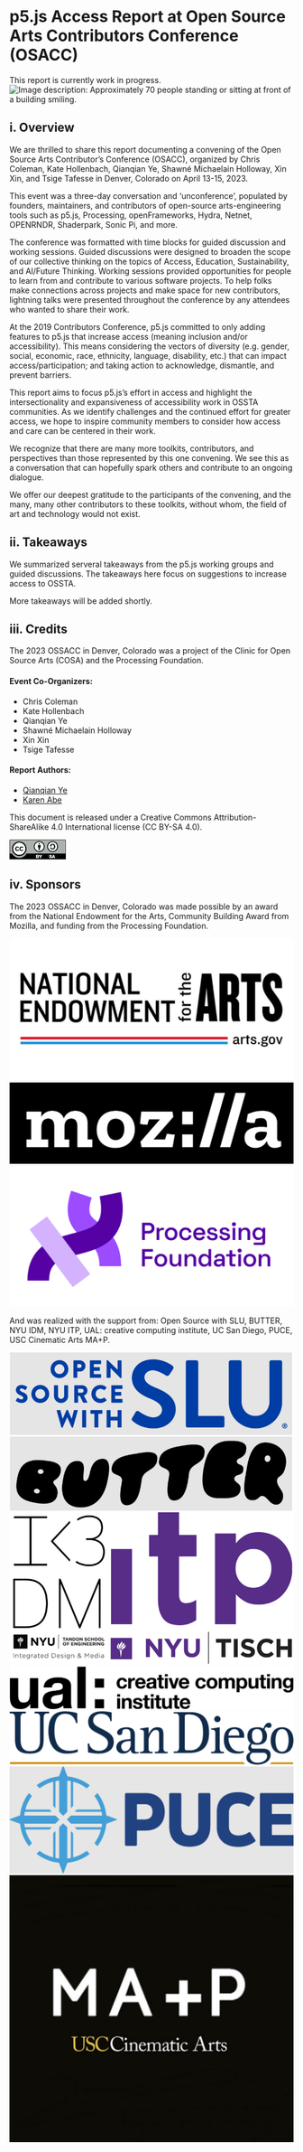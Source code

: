 # p5.js Access Report at Open Source Arts Contributors Conference (OSACC) 
This report is currently work in progress.
![Image description: Approximately 70 people standing or sitting at front of a building smiling.](0-images/group-chris.jpeg)
## i. Overview
We are thrilled to share this report documenting a convening of the Open Source Arts Contributor’s Conference (OSACC), organized by Chris Coleman, Kate Hollenbach, Qianqian Ye, Shawné Michaelain Holloway, Xin Xin, and Tsige Tafesse in Denver, Colorado on April 13-15, 2023.

This event was a three-day conversation and ‘unconference’, populated by founders, maintainers, and contributors of open-source arts-engineering tools such as p5.js, Processing, openFrameworks, Hydra, Netnet, OPENRNDR, Shaderpark, Sonic Pi, and more.

The conference was formatted with time blocks for guided discussion and working sessions. Guided discussions were designed to broaden the scope of our collective thinking on the topics of Access, Education, Sustainability, and AI/Future Thinking. Working sessions provided opportunities for people to learn from and contribute to various software projects. To help folks make connections across projects and make space for new contributors, lightning talks were presented throughout the conference by any attendees who wanted to share their work.

At the 2019 Contributors Conference, p5.js committed to only adding features to p5.js that increase access (meaning inclusion and/or accessibility). This means considering the vectors of diversity (e.g. gender, social, economic, race, ethnicity, language, disability, etc.) that can impact access/participation; and taking action to acknowledge, dismantle, and prevent barriers.

This report aims to focus p5.js’s effort in access and highlight the intersectionality and expansiveness of accessibility work in OSSTA communities. As we identify challenges and the continued effort for greater access, we hope to inspire community members to consider how access and care can be centered in their work.

We recognize that there are many more toolkits, contributors, and perspectives than those represented by this one convening. We see this as a conversation that can hopefully spark others and contribute to an ongoing dialogue.

We offer our deepest gratitude to the participants of the convening, and the many, many other contributors to these toolkits, without whom, the field of art and technology would not exist. 

## ii. Takeaways
We summarized serveral takeaways from the p5.js working groups and guided discussions. The takeaways here focus on suggestions to increase access to OSSTA.

More takeaways will be added shortly.

## iii. Credits
The 2023 OSSACC in Denver, Colorado was a project of the Clinic for Open Source Arts (COSA) and the Processing Foundation.

#### Event Co-Organizers:
 * Chris Coleman
 * Kate Hollenbach
 * Qianqian Ye
 * Shawné Michaelain Holloway
 * Xin Xin
 * Tsige Tafesse

#### Report Authors:
 * [Qianqian Ye](http://qianqianye.com)
 * [Karen Abe](http://karenabe.com)

This document is released under a Creative Commons Attribution-ShareAlike 4.0 International license (CC BY-SA 4.0).

![CC BY-SA 4.0](0-images/by-sa_small.png)

## iv. Sponsors
The 2023 OSSACC in Denver, Colorado was made possible by an award from the National Endowment for the Arts, Community Building Award from Mozilla, and funding from the Processing Foundation.

![Image description: logo for the National Endowment for the Arts](0-images/credits-artsgov.jpeg)
![Image description: black logo for the mozilla](0-images/credits-mozilla.png)
![Image description: white background and pueple logo for the Processing Foundation](0-images/credits-processing.png)

And was realized with the support from: Open Source with SLU, BUTTER, NYU IDM, NYU ITP, UAL: creative computing institute, UC San Diego, PUCE, USC Cinematic Arts MA+P.

![Image description: a collage of logo for open source with SLY, BUTTER, NYU IDM and NYU ITP.](0-images/credits-1.png)
![Image description: logo for UAL: creative computing institute. ](0-images/credits-ual.png)
![Image description: logo for UC San Diego.](0-images/credits-ucsd.png)
![Image description: logo for PUCE.](0-images/credits-puce.png)
![Image description: logo for USC Cinematic Arts MA+P.](0-images/credits-map.png)

